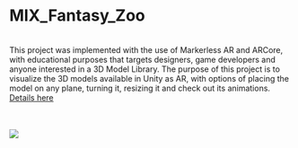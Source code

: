 # MIX_Fantasy_Zoo
<br>
This project was implemented with the use of Markerless AR and ARCore, with educational purposes that targets designers, game developers and anyone interested in a 3D Model Library.
The purpose of this project is to visualize the 3D models available in Unity as AR, with options of placing the model on any plane, turning it, resizing it and check out its animations.

<br>
<a href="https://www.kaylajklab.com/ar-3d-library.html">Details here</a>

<br><br>
<img src="https://www.kaylajklab.com/uploads/1/3/0/4/130464583/mix-ar-3d-library1_orig.png"/>
